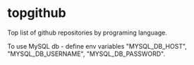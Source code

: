 # topgithub
Top list of github repositories by programing language.

To use MySQL db - define env variables "MYSQL_DB_HOST", "MYSQL_DB_USERNAME", "MYSQL_DB_PASSWORD".
